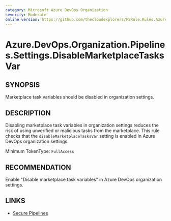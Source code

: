 ```yaml
---
category: Microsoft Azure DevOps Organization  
severity: Moderate  
online version: https://github.com/thecloudexplorers/PSRule.Rules.AzureDevOps/tree/main/src/PSRule.Rules.AzureDevOps/en/Azure.DevOps.Organization.Pipelines.Settings.DisableMarketplaceTasksVar.md  
---
```


# Azure.DevOps.Organization.Pipelines.Settings.DisableMarketplaceTasksVar

## SYNOPSIS

Marketplace task variables should be disabled in organization settings.

## DESCRIPTION

Disabling marketplace task variables in organization settings reduces the risk of using unverified or malicious tasks from the marketplace. This rule checks that the `disableMarketplaceTasksVar` setting is enabled in Azure DevOps organization settings.

Minimum TokenType: `FullAccess`

## RECOMMENDATION

Enable "Disable marketplace task variables" in Azure DevOps organization settings.

## LINKS

- [Secure Pipelines](https://learn.microsoft.com/en-us/azure/devops/pipelines/security/secure-pipelines)

